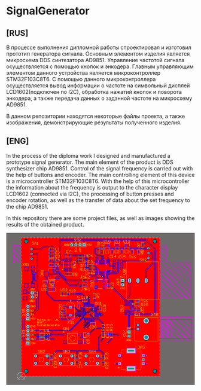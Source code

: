 # SignalGenerator

## [RUS]

В процессе выполнения дипломной работы спроектировал и изготовил прототип генератора сигнала. Основным элементом изделия является микросхема DDS синтезатора AD9851. Управление частотой сигнала осуществляется с помощью кнопок и энкодера. Главным управляющим элементом данного устройства является микроконтроллер STM32F103C8T6. С помощью данного микроконтроллера осуществляется вывод информации о частоте на символьный дисплей LCD1602(подключен по I2C), обработка нажатий кнопок и поворота энкодера, а также передача данных о заданной частоте на микросхему AD9851. 

В данном репозитории находятся некоторые файлы проекта, а также изображения, демонстрирующие результаты полученного изделия.


## [ENG]

In the process of the diploma work I designed and manufactured a prototype signal generator. The main element of the product is DDS synthesizer chip AD9851. Control of the signal frequency is carried out with the help of buttons and encoder. The main controlling element of this device is a microcontroller STM32F103C8T6. With the help of this microcontroller the information about the frequency is output to the character display LCD1602 (connected via I2C), the processing of button presses and encoder rotation, as well as the transfer of data about the set frequency to the chip AD9851. 

In this repository there are some project files, as well as images showing the results of the obtained product.


![SignalGenerator_img1](https://github.com/Timo7012/SignalGenerator/blob/main/images/Top%20layer%20PCB.png)
